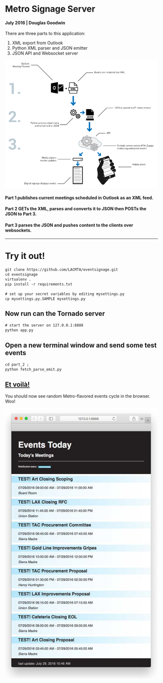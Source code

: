 
# Metro Signage Server
#### July 2016 | Douglas Goodwin

There are three parts to this application:

1. XML export from Outlook
2. Python XML parser and JSON emitter
3. JSON API and Websocket server

![overview](./systemdiagram.png)

#### Part 1 publishes current meetings scheduled in Outlook as an XML feed.
#### Part 2 GETs the XML, parses and converts it to JSON then POSTs the JSON to Part 3.
#### Part 3 parses the JSON and pushes content to the clients over websockets.

---

# Try it out!

```
git clone https://github.com/LACMTA/eventsignage.git
cd eventsignage
virtualenv .
pip install -r requirements.txt

# set up your secret variables by editing mysettings.py
cp mysettings.py.SAMPLE mysettings.py

```

## Now run can the Tornado server

```
# start the server on 127.0.0.1:8888
python app.py
```

## Open a new terminal window and send some test events


```
cd part_2 ;
python fetch_parse_emit.py
```

## [Et voilà!](http://127.0.0.1:8888)

You should now see random Metro-flavored events cycle in the browser. Woo!


![screenshot](./Public_Meetings_and_branded_me.jpg)
